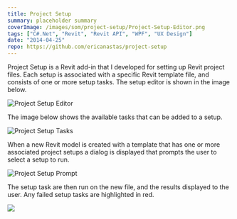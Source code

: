 ```yaml
---
title: Project Setup
summary: placeholder summary
coverImage: /images/som/project-setup/Project-Setup-Editor.png
tags: ["C#.Net", "Revit", "Revit API", "WPF", "UX Design"]
date: "2014-04-25"
repo: https://github.com/ericanastas/project-setup
---
```


Project Setup is a Revit add-in that I developed for setting up Revit project files. Each setup is associated with a specific Revit template file, and consists of one or more setup tasks. The setup editor is shown in the image below.

![Project Setup Editor](/images/som/project-setup/Project-Setup-Editor.png)

The image below shows the available tasks that can be added to a setup.

![Project Setup Tasks](/images/som/project-setup/Project-Setup-Tasks.png)

When a new Revit model is created with a template that has one or more associated project setups a dialog is displayed that prompts the user to select a setup to run.

![Project Setup Prompt](/images/som/project-setup/Project-Setup-Prompt.png)

The setup task are then run on the new file, and the results displayed to the user. Any failed setup tasks are highlighted in red.

![](/images/som/project-setup/Project-Setup-Test.png)
